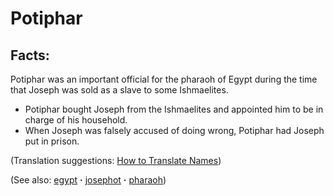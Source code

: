# Potiphar #

## Facts: ##

Potiphar was an important official for the pharaoh of Egypt during the time that Joseph was sold as a slave to some Ishmaelites.

* Potiphar bought Joseph from the Ishmaelites and appointed him to be in charge of his household.
* When Joseph was falsely accused of doing wrong, Potiphar had Joseph put in prison.

(Translation suggestions: [How to Translate Names](https://git.door43.org/Door43/en-ta-translate-vol1/src/master/content/translate_names.md))

(See also: [egypt](../other/egypt.md) **·** [josephot](../other/josephot.md) **·** [pharaoh](../other/pharaoh.md))

